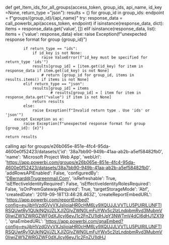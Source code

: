 def get_Item_ids_for_all_groups(access_token, group_ids, api_name, id_key =None, return_type ="json"):
    results = {}
    for group_id in group_ids:
        endpoint = f"groups/{group_id}/{api_name}"
        try:
            response_data = call_powerbi_api(access_token, endpoint)
            if isinstance(response_data, dict):
                items = response_data.get('value', [])
            elif isinstance(response_data, list):
                items = {'value': response_data}
            else:
                raise Exception(f"unexpected response format for group {group_id}")
        
            if return_type == "ids":
                if id_key is not None:
                    raise ValueError(f"id_key must be specified for return_type 'ids'")
                results[group_id] = [item.get(id_key) for item in response_data if item.get(id_key) is not None] 
                    # return [group_id for group_id, items in results.items() if items is not None]
            elif return_type == "json":
                results[group_id] = items
                        # results[group_id] = [ item for item in response_data.get("value") if item is not None]
                return results
            else:
                raise Exception(f"Invalid return type . Use 'ids' or 'json'")
        except Exception as e:
            raise Exception(f"unexpected response format for group {group_id}: {e}")

    return results


calling api for groups/e26b065e-851e-4fc4-95da-4600e0f52423/datasets/{'id': '38a7bb90-949b-41aa-ab2b-a5ef58482fb0', 'name': 'Microsoft Project Web App', 'webUrl': 'https://app.powerbi.com/groups/e26b065e-851e-4fc4-95da-4600e0f52423/datasets/38a7bb90-949b-41aa-ab2b-a5ef58482fb0', 'addRowsAPIEnabled': False, 'configuredBy': 'DBernard@Trugreenmail.Com', 'isRefreshable': True, 'isEffectiveIdentityRequired': False, 'isEffectiveIdentityRolesRequired': False, 'isOnPremGatewayRequired': True, 'targetStorageMode': 'Abf', 'createdDate': '2019-09-18T13:46:28.463Z', 'createReportEmbedURL': 'https://app.powerbi.com/reportEmbed?config=eyJjbHVzdGVyVXJsIjoiaHR0cHM6Ly9XQUJJLVVTLU5PUlRILUNFTlRSQUwtRy1QUklNQVJZLXJlZGlyZWN0LmFuYWx5c2lzLndpbmRvd3MubmV0IiwiZW1iZWRGZWF0dXJlcyI6eyJ1c2FnZU1ldHJpY3NWTmV4dCI6dHJ1ZX19', 'qnaEmbedURL': 'https://app.powerbi.com/qnaEmbed?config=eyJjbHVzdGVyVXJsIjoiaHR0cHM6Ly9XQUJJLVVTLU5PUlRILUNFTlRSQUwtRy1QUklNQVJZLXJlZGlyZWN0LmFuYWx5c2lzLndpbmRvd3MubmV0IiwiZW1iZWRGZWF0dXJlcyI6eyJ1c2FnZU1ldHJ

